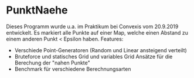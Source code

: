 # PunktNaehe
Dieses Programm wurde u.a. im Praktikum bei Convexis vom 20.9.2019 entwickelt. Es markiert alle Punkte auf einer Map, welche einen Abstand zu einem anderen Punkt < Epsilon haben.
Features:
* Verschiede Point-Generatoren (Random und Linear ansteigend verteilt)
* Bruteforce und statisches Grid und variables Grid Ansätze für die Berechung der "nahen Punkte"
* Benchmark für verschiedene Berechnungsarten
